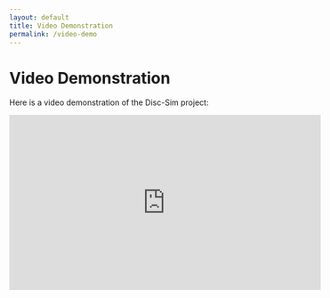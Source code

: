 ```yaml
---
layout: default
title: Video Demonstration
permalink: /video-demo
---
```


# Video Demonstration

Here is a video demonstration of the Disc-Sim project:

<iframe width="560" height="315" src="https://www.youtube.com/embed/koN43XA4vu" frameborder="0" allow="accelerometer; autoplay; encrypted-media; gyroscope; picture-in-picture" allowfullscreen></iframe>

